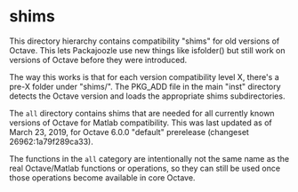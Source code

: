 shims
=====

This directory hierarchy contains compatibility "shims" for old versions of Octave. This lets Packajoozle use new things like isfolder() but still work on versions of Octave before they were introduced.

The way this works is that for each version compatibility level X, there's a pre-X folder under "shims/". The PKG_ADD file in the main "inst" directory detects the Octave version and loads the appropriate shims subdirectories.

The `all` directory contains shims that are needed for all currently known versions of Octave for Matlab compatibility.
This was last updated as of March 23, 2019, for Octave 6.0.0 "default" prerelease (changeset 26962:1a79f289ca33).

The functions in the `all` category are intentionally not the same name as the real Octave/Matlab functions or operations, so they can still be used once those operations become available in core Octave.